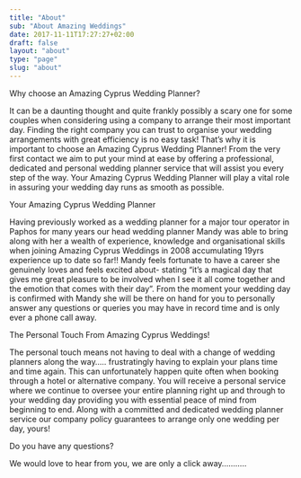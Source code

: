 ```yaml
---
title: "About"
sub: "About Amazing Weddings"
date: 2017-11-11T17:27:27+02:00
draft: false
layout: "about"
type: "page"
slug: "about"
---
```


Why choose an Amazing Cyprus Wedding Planner?

It can be a daunting thought and quite frankly possibly a scary one for some couples when considering using a company to arrange their most important day. Finding the right company you can trust to organise your wedding arrangements with great efficiency is no easy task! That’s why it is important to choose an Amazing Cyprus Wedding Planner! From the very first contact we aim to put your mind at ease by offering a professional, dedicated and personal wedding planner service that will assist you every step of the way. Your Amazing Cyprus Wedding Planner will play a vital role in assuring your wedding day runs as smooth as possible.

Your Amazing Cyprus Wedding Planner

Having previously worked as a wedding planner for a major tour operator in Paphos for many years our head wedding planner Mandy was able to bring along with her a wealth of experience, knowledge and organisational skills when joining Amazing Cyprus Weddings in 2008 accumulating 19yrs experience up to date so far!! Mandy feels fortunate to have a career she genuinely loves and feels excited about- stating “it’s a magical day that gives me great pleasure to be involved when I see it all come together and the emotion that comes with their day”. From the moment your wedding day is confirmed with Mandy she will be there on hand for you to personally answer any questions or queries you may have in record time and is only ever a phone call away.

The Personal Touch From Amazing Cyprus Weddings!

The personal touch means not having to deal with a change of wedding planners along the way….. frustratingly having to explain your plans time and time again. This can unfortunately happen quite often when booking through a hotel or alternative company. You will receive a personal service where we continue to oversee your entire planning right up and through to your wedding day providing you with essential peace of mind from beginning to end. Along with a committed and dedicated wedding planner service our company policy guarantees to arrange only one wedding per day, yours!

Do you have any questions?

We would love to hear from you, we are only a click away………..

